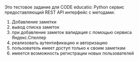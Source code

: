 Это тестовое задание для CODE educatio: Python сервис предоставляющий REST API интерфейс с методами: 
1) Добавление заметки
2) вывод списка заметок
3) при добавление заметок валидация с помощью сервиса Яндекс.Спеллер
4) реализовать аутентификацию и авторизацию
5) пользователь имеет доступ только к своим заметкам
6) имеется возможность регистрации новых пользователей
